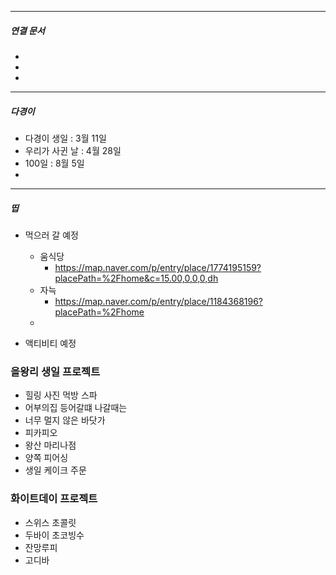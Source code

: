 

----
##### 연결 문서

- 
- 
- 
---

##### 다경이 
- 다경이 생일 : 3월 11일
- 우리가 사귄 날 : 4월 28일
- 100일 : 8월 5일
- 


---

##### 띱

- 먹으러 갈 예정
	- 움식당
		- https://map.naver.com/p/entry/place/1774195159?placePath=%2Fhome&c=15.00,0,0,0,dh
	- 자늑
		- https://map.naver.com/p/entry/place/1184368196?placePath=%2Fhome
	- 

- 액티비티 예정

### 을왕리 생일 프로젝트

- 힐링 사진 먹방 스파
- 어부의집 등어갈떄 나갈때는
- 너무 멀지 않은 바닷가
- 피카피오
- 왕산 마리나점
- 양쪽 피어싱
- 생일 케이크 주문

### 화이트데이 프로젝트

- 스위스 초콜릿
- 두바이 초코빙수
- 잔망루피
- 고디바